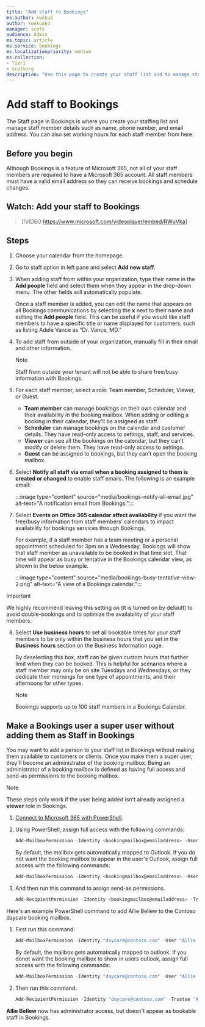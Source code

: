 ```yaml
---
title: "Add staff to Bookings"
ms.author: kwekua
author: kwekuako
manager: scotv
audience: Admin
ms.topic: article
ms.service: bookings
ms.localizationpriority: medium
ms.collection: 
- Tier1
- scotvorg
description: "Use this page to create your staff list and to manage staff member details such as name, phone number, and email address."
---
```


# Add staff to Bookings

The Staff page in Bookings is where you create your staffing list and manage staff member details such as name, phone number, and email address. You can also set working hours for each staff member from here.

## Before you begin

Although Bookings is a feature of Microsoft 365, not all of your staff members are required to have a Microsoft 365 account. All staff members must have a valid email address so they can receive bookings and schedule changes.

## Watch: Add your staff to Bookings

> [!VIDEO https://www.microsoft.com/videoplayer/embed/RWuVka]

## Steps

1. Choose your calendar from the homepage.

2. Go to staff option in left pane and select **Add new staff**.

3. When adding staff from within your organization, type their name in the **Add people** field and select them when they appear in the drop-down menu. The other fields will automatically populate.

    Once a staff member is added, you can edit the name that appears on all Bookings communications by selecting the **x** next to their name and editing the **Add people** field. This can be useful if you would like staff members to have a specific title or name displayed for customers, such as listing Adele Vance as “Dr. Vance, MD.”

4. To add staff from outside of your organization, manually fill in their email and other information.

    > [!NOTE]
    > Staff from outside your tenant will not be able to share free/busy information with Bookings.

5. For each staff member, select a role: Team member, Scheduler, Viewer, or Guest.
    - **Team member** can manage bookings on their own calendar and their availability in the booking mailbox. When adding or editing a booking in their calendar, they'll be assigned as staff.
    - **Scheduler** can manage bookings on the calendar and customer details. They have read-only access to settings, staff, and services.
    - **Viewer** can see all the bookings on the calendar, but they can’t modify or delete them. They have read-only access to settings.
    - **Guest** can be assigned to bookings, but they can’t open the booking mailbox.

6. Select **Notify all staff via email when a booking assigned to them is created or changed** to enable staff emails. The following is an example email:

    :::image type="content" source="media/bookings-notify-all-email.jpg" alt-text="A notification email from Bookings.":::

7. Select **Events on Office 365 calendar affect availability** if you want the free/busy information from staff members’ calendars to impact availability for bookings services through Bookings.

    For example, if a staff member has a team meeting or a personal appointment scheduled for 3pm on a Wednesday, Bookings will show that staff member as unavailable to be booked in that time slot. That time will appear as busy or tentative in the Bookings calendar view, as shown in the below example.

    :::image type="content" source="media/bookings-busy-tentative-view-2.png" alt-text="A view of a Bookings calendar.":::

> [!IMPORTANT]
> We highly recommend leaving this setting on (it is turned on by default) to avoid double-bookings and to optimize the availability of your staff members.

8. Select **Use business hours** to set all bookable times for your staff members to be only within the business hours that you set in the **Business hours** section on the Business Information page.

    By deselecting this box, staff can be given custom hours that further limit when they can be booked. This is helpful for scenarios where a staff member may only be on site Tuesdays and Wednesdays, or they dedicate their mornings for one type of appointments, and their afternoons for other types.

    > [!NOTE]
    > Bookings supports up to 100 staff members in a Bookings Calendar.

## Make a Bookings user a super user without adding them as Staff in Bookings

You may want to add a person to your staff list in Bookings without making them available to customers or clients. Once you make them a super user, they'll become an administrator of the booking mailbox. Being an administrator of a booking mailbox is defined as having full access and send-as permissions to the booking mailbox.

> [!NOTE]
> These steps only work if the user being added isn't already assigned a **viewer** role in Bookings.

1. [Connect to Microsoft 365 with PowerShell](/office365/enterprise/powershell/connect-to-office-365-powershell#connect-with-the-microsoft-azure-active-directory-module-for-windows-powershell).

2. Using PowerShell, assign full access with the following commands:

    ```powershell
    Add-MailboxPermission -Identity <bookingmailbox@emailaddress> -User <adminusers@emailaddress> -AccessRights FullAccess -Deny:$false
    ```
    
    By default, the mailbox gets automatically mapped to Outlook. If you do not want the booking mailbox to appear in the user's Outlook, assign full access with the following commands:
    
     ```powershell 
    Add-MailboxPermission -Identity <bookingmailbox@emailaddress> -User <adminusers@emailaddress> -AccessRights FullAccess -Deny:$false -AutoMapping:$false
    ```

3. And then run this command to assign send-as permissions.

    ```powershell
    Add-RecipientPermission -Identity <bookingmailbox@emailaddress> -Trustee <adminusers@emailaddress> -AccessRights SendAs -Confirm:$false
    ```

Here's an example PowerShell command to add Allie Bellew to the Contoso daycare booking mailbox.

1. First run this command:

    ```powershell
    Add-MailboxPermission -Identity "daycare@contoso.com" -User "Allie Bellew" -AccessRights FullAccess -InheritanceType All
    ```
     By default, the mailbox gets automatically mapped to outlook. If you donot want the booking mailbox to show in users outlook, assign full access with the following commands:
     
      ```powershell
    Add-MailboxPermission -Identity "daycare@contoso.com" -User "Allie Bellew" -AccessRights FullAccess -AutoMapping:$false -InheritanceType All
    ```
     
2. Then run this command:

    ```powershell
    Add-RecipientPermission -Identity "daycare@contoso.com" -Trustee "Allie Bellew" -AccessRights SendAs -Confirm:$false
    ```

**Allie Bellew** now has administrator access, but doesn't appear as bookable staff in Bookings.

